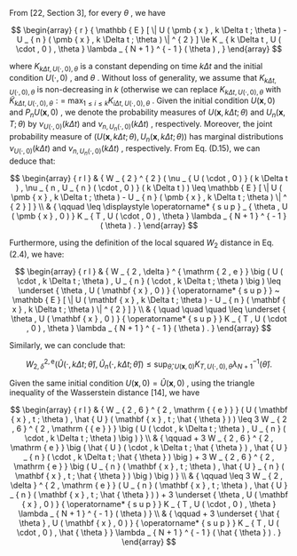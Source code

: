 From [22, Section 3], for every $\theta$ , we have  

$$
\begin{array} { r } { \mathbb { E } [ \| U ( \pmb { x } , k \Delta t ; \theta ) - U _ { n } ( \pmb { x } , k \Delta t ; \theta ) \| ^ { 2 } ] \le K _ { k \Delta t , U ( \cdot , 0 ) , \theta } \lambda _ { N + 1 } ^ { - 1 } ( \theta ) , } \end{array}
$$  

where $K _ { k \Delta t , U ( \cdot , 0 ) , \theta }$ is a constant depending on time $k \Delta t$ and the initial condition $U ( \cdot , 0 )$ , and $\theta$ . Without loss of generality, we assume that $K _ { k \Delta t , U ( \cdot , 0 ) , \theta }$ is non-decreasing in $k$ (otherwise we can replace $K _ { k \Delta t , U ( \cdot , 0 ) , \theta }$ with $\tilde { K } _ { k \Delta t , U ( \cdot , 0 ) , \theta } : =$ $\mathrm { m a x } _ { 1 \leq i \leq k } K _ { i \Delta t , U ( \cdot , 0 ) , \theta }$ . Given the initial condition $U ( { \pmb x } , 0 )$ and $P _ { n } U ( { \pmb x } , 0 )$ , we denote the probability measures of $U ( { \pmb x } , k \Delta t ; \theta )$ and $U _ { n } ( { \pmb x } , T ; \theta )$ by $\nu _ { U ( \cdot , 0 ) } ( k \Delta t )$ and $\nu _ { n , U _ { n } ( \cdot , 0 ) } ( k \Delta t )$ , respectively. Moreover, the joint probability measure of $\big ( U ( \pmb { x } , k \Delta t ; \theta ) , U _ { n } ( \pmb { x } , k \Delta t ; \theta ) \big )$ has marginal distributions $\nu _ { U ( \cdot , 0 ) } ( k \Delta t )$ and $\nu _ { n , U _ { n } ( \cdot , 0 ) } ( k \Delta t )$ , respectively. From Eq. (D.15), we can deduce that:  

$$
\begin{array} { r l } & { W _ { 2 } ^ { 2 } ( \nu _ { U ( \cdot , 0 ) } ( k \Delta t ) , \nu _ { n , U _ { n } ( \cdot , 0 ) } ( k \Delta t ) ) \leq \mathbb { E } [ \| U ( \pmb { x } , k \Delta t ; \theta ) - U _ { n } ( \pmb { x } , k \Delta t ; \theta ) \| ^ { 2 } ] } \\ & { \qquad \leq \displaystyle \operatorname* { s u p } _ { \theta , U ( \pmb { x } , 0 ) } K _ { T , U ( \cdot , 0 ) , \theta } \lambda _ { N + 1 } ^ { - 1 } ( \theta ) . } \end{array}
$$  

Furthermore, using the definition of the local squared $W _ { 2 }$ distance in Eq. (2.4), we have:  

$$
\begin{array} { r l } & { W _ { 2 , \delta } ^ { \mathrm { 2 , e } } \big ( U ( \cdot , k \Delta t ; \theta ) , U _ { n } ( \cdot , k \Delta t ; \theta ) \big ) \leq \underset { \theta , U ( \mathbf { x } , 0 ) } { \operatorname* { s u p } } ~ \mathbb { E } [ \| U ( \mathbf { x } , k \Delta t ; \theta ) - U _ { n } ( \mathbf { x } , k \Delta t ; \theta ) \| ^ { 2 } ] } \\ & { \quad \quad \quad \leq \underset { \theta , U ( \mathbf { x } , 0 ) } { \operatorname* { s u p } } K _ { T , U ( \cdot , 0 ) , \theta } \lambda _ { N + 1 } ^ { - 1 } ( \theta ) . } \end{array}
$$  

Similarly, we can conclude that:  

$$
W _ { 2 , \delta } ^ { 2 , \mathrm { e } } \bigl ( \hat { U } ( \cdot , k \Delta t ; \hat { \theta } ) , \hat { U } _ { n } ( \cdot , k \Delta t ; \hat { \theta } ) \bigr ) \leq \operatorname* { s u p } _ { \hat { \theta } , U ( { \boldsymbol x } , 0 ) } K _ { T , U ( \cdot , 0 ) , \theta } \lambda _ { N + 1 } ^ { - 1 } ( \hat { \theta } ) .
$$  

Given the same initial condition $U ( \pmb { x } , 0 ) = \hat { U } ( \pmb { x } , 0 )$ , using the triangle inequality of the Wasserstein distance [14], we have  

$$
\begin{array} { r l } & { W _ { 2 , 6 } ^ { 2 , \mathrm { { e } } } ( U ( \mathbf { x } , t ; \theta ) , \hat { U } ( \mathbf { x } , t ; \hat { \theta } ) ) \leq 3 W _ { 2 , 6 } ^ { 2 , \mathrm { { e } } } \big ( U ( \cdot , k \Delta t ; \theta ) , U _ { n } ( \cdot , k \Delta t ; \theta ) \big ) } \\ & { \qquad + 3 W _ { 2 , 6 } ^ { 2 , \mathrm { e } } \big ( \hat { U } ( \cdot , k \Delta t ; \hat { \theta } ) , \hat { U } _ { n } ( \cdot , k \Delta t ; \hat { \theta } ) \big ) + 3 W _ { 2 , 6 } ^ { 2 , \mathrm { e } } \big ( U _ { n } ( \mathbf { x } , t ; \theta ) , \hat { U } _ { n } ( \mathbf { x } , t ; \hat { \theta } ) \big ) \big ) } \\ & { \qquad \leq 3 W _ { 2 , \delta } ^ { 2 , \mathrm { e } } ( U _ { n } ( \mathbf { x } , t ; \theta ) , \hat { U } _ { n } ( \mathbf { x } , t ; \hat { \theta } ) ) + 3 \underset { \theta , U ( \mathbf { x } , 0 ) } { \operatorname* { s u p } } K _ { T , U ( \cdot , 0 ) , \theta } \lambda _ { N + 1 } ^ { - 1 } ( \theta ) } \\ & { \qquad + 3 \underset { \hat { \theta } , U ( \mathbf { x } , 0 ) } { \operatorname* { s u p } } K _ { T , U ( \cdot , 0 ) , \hat { \theta } } \lambda _ { N + 1 } ^ { - 1 } ( \hat { \theta } ) . } \end{array}
$$  